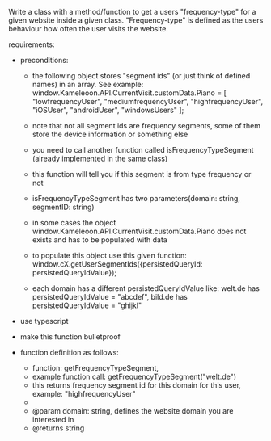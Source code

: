    Write a class with a method/function to get a users "frequency-type" for a given website inside a given class.
   "Frequency-type" is defined as the users behaviour how often the user visits the website.

   requirements:
   - preconditions:
        - the following object stores "segment ids" (or just think of defined names) in an array. See example:
         window.Kameleoon.API.CurrentVisit.customData.Piano  =  [
            "lowfrequencyUser",
            "mediumfrequencyUser",
            "highfrequencyUser",
            "iOSUser",
            "androidUser",
            "windowsUsers"
         ];
        - note that not all segment ids are frequency segments, some of them store the device information or something else
        - you need to call another function called isFrequencyTypeSegment (already implemented in the same class)
        - this function will tell you if this segment is from type frequency or not
        - isFrequencyTypeSegment has two parameters(domain: string, segmentID: string)

        - in some cases the object window.Kameleoon.API.CurrentVisit.customData.Piano does not exists and has to be populated with data
        - to populate this object use this given function:  window.cX.getUserSegmentIds({persistedQueryId: persistedQueryIdValue});
        - each domain has a different persistedQueryIdValue  like:   welt.de  has persistedQueryIdValue = "abcdef",   bild.de has persistedQueryIdValue = "ghijkl"

   - use typescript
   - make this function bulletproof
   - function definition as follows:

     * function: getFrequencyTypeSegment,
     * example function call: getFrequencyTypeSegment("welt.de")
     * this returns frequency segment id for this domain for this user, example:   "highfrequencyUser"
     *
     * @param domain: string, defines the website domain you are interested in
     * @returns string